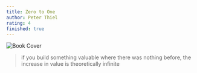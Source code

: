 ```yaml
---
title: Zero to One
author: Peter Thiel
rating: 4
finished: true 
---
```


![Book Cover](https://cdn.kobo.com/book-images/8ac7fd3a-b91f-4ed2-9633-3b46efe99905/1200/1200/False/zero-to-one-2.jpg)

> if you build something valuable where there was nothing before, the increase in value is theoretically infinite
